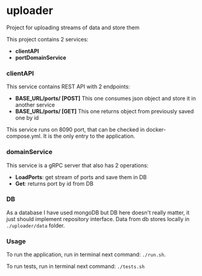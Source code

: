 # uploader
Project for uploading streams of data and store them

This project contains 2 services: 

 - **clientAPI**
 - **portDomainService**

### clientAPI
This service contains REST API with 2 endpoints:

 - **BASE_URL/ports/ [POST]**
	This one consumes json object and store it in another service
 - **BASE_URL/ports/<id> [GET]**
	This one returns object from previously saved one by id

This service runs on 8090 port, that can be checked in docker-compose.yml. It is the only entry to the application.

### domainService
This service is a gRPC server that also has 2 operations:

 - **LoadPorts**: get stream of ports and save them in DB
 - **Get**: returns port by id from DB

### DB
As a database I have used mongoDB but DB here doesn't really matter, it just should implement repository interface. Data from db stores locally in `./uploader/data` folder.
### Usage
To run the application, run in terminal next command:
```./run.sh```.

To run tests, run in terminal next command:
```./tests.sh```

